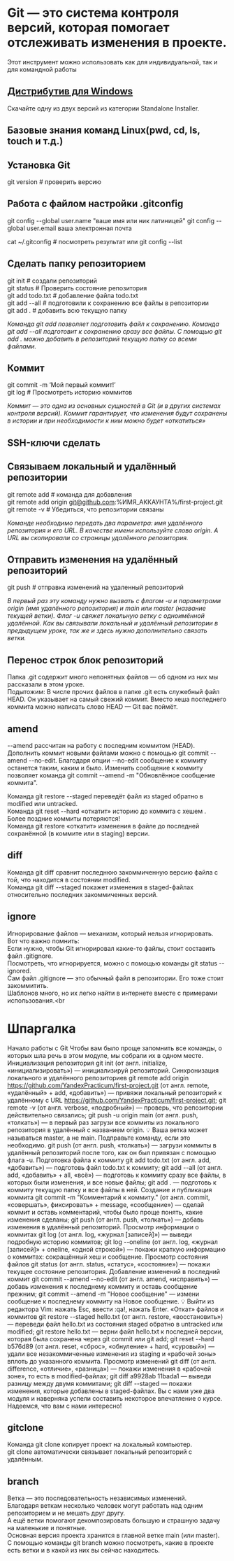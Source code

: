 # Git — это система контроля версий, которая помогает отслеживать изменения в проекте. <br> 
Этот инструмент можно использовать как для индивидуальной, так и для командной работы

## [Дистрибутив для Windows](https://git-scm.com/download/win)
Скачайте одну из двух версий из категории Standalone Installer.

## Базовые знания команд Linux(pwd, cd, ls, touch и т.д.)

## Установка Git
git version # проверить версию

## Работа с файлом настройки .gitconfig
git config --global user.name "ваше имя или ник латиницей"
git config --global user.email ваша электронная почта

cat ~/.gitconfig # посмотреть результат
или
git config --list

## Сделать папку репозиторием
git init # создали репозиторий <br>
git status # Проверить состояние репозитория <br>
git add todo.txt # добавление файла todo.txt <br>
git add --all # подготовили к сохранению все файлы в репозитории <br>
git add . # добавить всю текущую папку <br>

*Команда git add позволяет подготовить файл к сохранению.*
*Команда git add --all подготовит к сохранению сразу все файлы.*
*С помощью git add . можно добавить в репозиторий текущую папку со всеми файлами.*

## Коммит
git commit -m ‘Мой первый коммит!’<br>
git log # Просмотреть историю коммитов

*Коммит — это одна из основных сущностей в Git (и в других системах контроля версий).*
*Коммит гарантирует, что изменения будут сохранены в истории и при необходимости к ним можно будет «откатиться»*

## SSH-ключи сделать

## Связываем локальный и удалённый репозитории
git remote add # команда для добавления <br>
git remote add origin git@github.com:%ИМЯ_АККАУНТА%/first-project.git <br>
git remote -v # Убедиться, что репозитории связаны <br>

*Команде необходимо передать два параметра: имя удалённого репозитория и его URL.* 
*В качестве имени используйте слово origin.*
*А URL вы скопировали со страницы удалённого репозитория.*

## Отправить изменения на удалённый репозиторий
git push # отправка изменений на удаленный репозиторий

*В первый раз эту команду нужно вызвать с флагом -u и параметрами origin (имя удалённого репозитория) и main или master (название текущей ветки).*
*Флаг -u свяжет локальную ветку с одноимённой удалённой.*
*Как вы связывали локальный и удалённый репозитории в предыдущем уроке, так же и здесь нужно дополнительно связать ветки.*

##  Перенос строк блок репозиторий

Папка .git содержит много непонятных файлов — об одном из них мы рассказали в этом уроке.<br> 
Подытожим:
В числе прочих файлов в папке .git есть служебный файл HEAD. Он указывает на самый свежий коммит.
Вместо хеша последнего коммита можно написать слово HEAD — Git вас поймёт.

## amend
--amend рассчитан на работу с последним коммитом (HEAD).
Дополнить коммит новыми файлами можно с помощью git commit --amend --no-edit. 
Благодаря опции --no-edit сообщение к коммиту останется таким, каким и было.
Изменить сообщение к коммиту позволяет команда git commit --amend -m "Обновлённое сообщение коммита".

Команда git restore --staged <file> переведёт файл из staged обратно в modified или untracked.<br>
Команда git reset --hard <commit hash> «откатит» историю до коммита с хешем <hash>. <br>
Более поздние коммиты потеряются!<br>
Команда git restore <file> «откатит» изменения в файле до последней сохранённой (в коммите или в staging) версии.

## diff
Команда git diff сравнит последнюю закоммиченную версию файла с той, что находится в состоянии modified.<br>
Команда git diff --staged покажет изменения в staged-файлах относительно последних закоммиченных версий.<br>

## ignore
Игнорирование файлов — механизм, который нельзя игнорировать.<br> 
Вот что важно помнить:<br>
Если нужно, чтобы Git игнорировал какие-то файлы, стоит составить файл .gitignore.<br>
Посмотреть, что игнорируется, можно с помощью команды git status --ignored.<br>
Сам файл .gitignore — это обычный файл в репозитории. Его тоже стоит закоммитить.<br>
Шаблонов много, но их легко найти в интернете вместе с примерами использования.<br


# Шпаргалка

 Начало работы с Git
Чтобы вам было проще запомнить все команды, о которых шла речь в этом модуле, мы собрали их в одном месте.
Инициализация репозитория
git init (от англ. initialize, «инициализировать») — инициализируй репозиторий.
Синхронизация локального и удалённого репозиториев
git remote add origin https://github.com/YandexPracticum/first-project.git (от англ. remote, «удалённый» + add, «добавить») — привяжи локальный репозиторий к удалённому с URL https://github.com/YandexPracticum/first-project.git;
git remote -v (от англ. verbose, «подробный») — проверь, что репозитории действительно связались;
git push -u origin main (от англ. push, «толкать») — в первый раз загрузи все коммиты из локального репозитория в удалённый с названием origin.
💡 Ваша ветка может называться master, а не main. Подправьте команду, если это необходимо.
git push (от англ. push, «толкать») — загрузи коммиты в удалённый репозиторий после того, как он был привязан с помощью флага -u.
Подготовка файла к коммиту
git add todo.txt (от англ. add, «добавить») — подготовь файл todo.txt к коммиту;
git add --all (от англ. add, «добавить» + all, «всё») — подготовь к коммиту сразу все файлы, в которых были изменения, и все новые файлы;
git add . — подготовь к коммиту текущую папку и все файлы в ней.
Создание и публикация коммита
git commit -m "Комментарий к коммиту." (от англ. commit, «совершать», фиксировать» + message, «сообщение») — сделай коммит и оставь комментарий, чтобы было проще понять, какие изменения сделаны;
git push (от англ. push, «толкать») — добавь изменения в удалённый репозиторий.
Просмотр информации о коммитах
git log (от англ. log, «журнал [записей]») — выведи подробную историю коммитов;
git log --oneline (от англ. log, «журнал [записей]» + oneline, «одной строкой») — покажи краткую информацию о коммитах: сокращённый хеш и сообщение.
Просмотр состояния файлов
git status (от англ. status, «статус», «состояние») — покажи текущее состояние репозитория.
Добавление изменений в последний коммит
git commit --amend --no-edit (от англ. amend, «исправить») — добавь изменения к последнему коммиту и оставь сообщение прежним;
git commit --amend -m "Новое сообщение" — измени сообщение к последнему коммиту на Новое сообщение.
💡 Выйти из редактора Vim: нажать Esc, ввести :qa!, нажать Enter.
«Откат» файлов и коммитов
git restore --staged hello.txt (от англ. restore, «восстановить») — переведи файл hello.txt из состояния staged обратно в untracked или modified;
git restore hello.txt — верни файл hello.txt к последней версии, которая была сохранена через git commit или git add;
git reset --hard b576d89 (от англ. reset, «сброс», «обнуление» + hard, «суровый») — удали все незакоммиченные изменения из staging и «рабочей зоны» вплоть до указанного коммита.
Просмотр изменений
git diff (от англ. difference, «отличие», «разница») — покажи изменения в «рабочей зоне», то есть в modified-файлах;
git diff a9928ab 11bada1 — выведи разницу между двумя коммитами;
git diff --staged — покажи изменения, которые добавлены в staged-файлах.
Вы с нами уже два модуля и наверняка успели составить некоторое впечатление о курсе. Надеемся, что вам с нами интересно!

## gitclone <br>
Команда git clone копирует проект на локальный компьютер.<br>
git clone автоматически связывает локальный репозиторий с удалённым.<br>

## branch

Ветка — это последовательность независимых изменений.<br>
Благодаря веткам несколько человек могут работать над одним репозиторием и не мешать друг другу.<br> 
А ещё ветки помогают декомпозировать большую и страшную задачу на маленькие и понятные.<br>
Основная версия проекта хранится в главной ветке main (или master).<br>
С помощью команды git branch можно посмотреть, какие в проекте есть ветки и в какой из них вы сейчас находитесь.<br>

